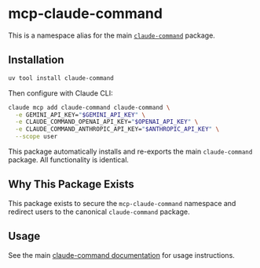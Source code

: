 # mcp-claude-command

This is a namespace alias for the main [`claude-command`](https://pypi.org/project/claude-command/) package.

## Installation

```bash
uv tool install claude-command
```

Then configure with Claude CLI:
```bash
claude mcp add claude-command claude-command \
  -e GEMINI_API_KEY="$GEMINI_API_KEY" \
  -e CLAUDE_COMMAND_OPENAI_API_KEY="$OPENAI_API_KEY" \
  -e CLAUDE_COMMAND_ANTHROPIC_API_KEY="$ANTHROPIC_API_KEY" \
  --scope user
```

This package automatically installs and re-exports the main `claude-command` package. All functionality is identical.

## Why This Package Exists

This package exists to secure the `mcp-claude-command` namespace and redirect users to the canonical `claude-command` package.

## Usage

See the main [claude-command documentation](https://github.com/shaneholloman/mcp-claude-command) for usage instructions.
